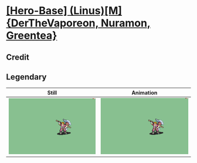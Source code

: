 # [\[Hero-Base\] \(Linus\)\[M\]{DerTheVaporeon, Nuramon, Greentea}](../)

## Credit


	
## Legendary

| Still | Animation |
| :---: | :-------: |
| ![Legendary still](./Legendary_000.png) | ![Legendary animation](./Legendary.gif) |
